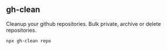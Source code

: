 ## gh-clean

Cleanup your github repositories. Bulk private, archive or delete repositories.

```bash
npx gh-clean repo
```